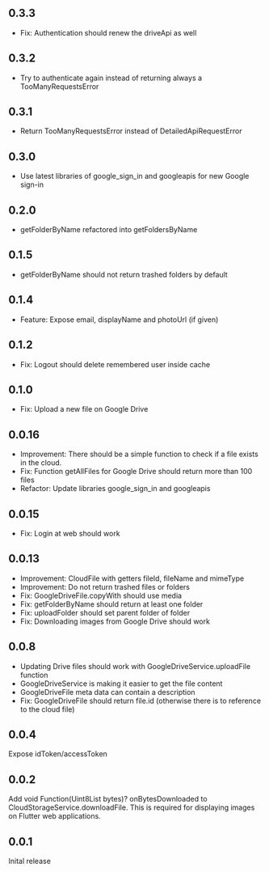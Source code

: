 ## 0.3.3

* Fix: Authentication should renew the driveApi as well

## 0.3.2

* Try to authenticate again instead of returning always a TooManyRequestsError

## 0.3.1

* Return TooManyRequestsError instead of DetailedApiRequestError

## 0.3.0

* Use latest libraries of google_sign_in and googleapis for new Google sign-in

## 0.2.0

* getFolderByName refactored into getFoldersByName

## 0.1.5

* getFolderByName should not return trashed folders by default

## 0.1.4

* Feature: Expose email, displayName and photoUrl (if given)

## 0.1.2

* Fix: Logout should delete remembered user inside cache

## 0.1.0

* Fix: Upload a new file on Google Drive

## 0.0.16

* Improvement: There should be a simple function to check if a file exists in the cloud.
* Fix: Function getAllFiles for Google Drive should return more than 100 files
* Refactor: Update libraries google_sign_in and googleapis

## 0.0.15

* Fix: Login at web should work

## 0.0.13

* Improvement: CloudFile with getters fileId, fileName and mimeType
* Improvement: Do not return trashed files or folders
* Fix: GoogleDriveFile.copyWith should use media
* Fix: getFolderByName should return at least one folder
* Fix: uploadFolder should set parent folder of folder
* Fix: Downloading images from Google Drive should work

## 0.0.8

* Updating Drive files should work with GoogleDriveService.uploadFile function
* GoogleDriveService is making it easier to get the file content
* GoogleDriveFile meta data can contain a description
* Fix: GoogleDriveFile should return file.id (otherwise there is to reference to the cloud file)

## 0.0.4

Expose idToken/accessToken

## 0.0.2

Add void Function(Uint8List bytes)? onBytesDownloaded to CloudStorageService.downloadFile. This is required for
displaying images on Flutter web applications.

## 0.0.1

Inital release